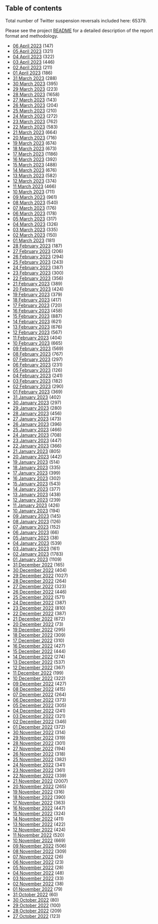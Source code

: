 ## Table of contents
Total number of Twitter suspension reversals included here: 65379.

Please see the project [README](https://github.com/travisbrown/unsuspensions) for a detailed description of the report format and methodology.
* [06 April 2023](2023-04-06/) (147)
* [05 April 2023](2023-04-05/) (321)
* [04 April 2023](2023-04-04/) (322)
* [03 April 2023](2023-04-03/) (446)
* [02 April 2023](2023-04-02/) (211)
* [01 April 2023](2023-04-01/) (186)
* [31 March 2023](2023-03-31/) (288)
* [30 March 2023](2023-03-30/) (395)
* [29 March 2023](2023-03-29/) (223)
* [28 March 2023](2023-03-28/) (1658)
* [27 March 2023](2023-03-27/) (143)
* [26 March 2023](2023-03-26/) (204)
* [25 March 2023](2023-03-25/) (210)
* [24 March 2023](2023-03-24/) (272)
* [23 March 2023](2023-03-23/) (762)
* [22 March 2023](2023-03-22/) (583)
* [21 March 2023](2023-03-21/) (664)
* [20 March 2023](2023-03-20/) (716)
* [19 March 2023](2023-03-19/) (674)
* [18 March 2023](2023-03-18/) (673)
* [17 March 2023](2023-03-17/) (1186)
* [16 March 2023](2023-03-16/) (392)
* [15 March 2023](2023-03-15/) (488)
* [14 March 2023](2023-03-14/) (676)
* [13 March 2023](2023-03-13/) (582)
* [12 March 2023](2023-03-12/) (374)
* [11 March 2023](2023-03-11/) (466)
* [10 March 2023](2023-03-10/) (711)
* [09 March 2023](2023-03-09/) (961)
* [08 March 2023](2023-03-08/) (540)
* [07 March 2023](2023-03-07/) (176)
* [06 March 2023](2023-03-06/) (178)
* [05 March 2023](2023-03-05/) (317)
* [04 March 2023](2023-03-04/) (326)
* [03 March 2023](2023-03-03/) (335)
* [02 March 2023](2023-03-02/) (150)
* [01 March 2023](2023-03-01/) (181)
* [28 February 2023](2023-02-28/) (187)
* [27 February 2023](2023-02-27/) (206)
* [26 February 2023](2023-02-26/) (294)
* [25 February 2023](2023-02-25/) (243)
* [24 February 2023](2023-02-24/) (387)
* [23 February 2023](2023-02-23/) (300)
* [22 February 2023](2023-02-22/) (356)
* [21 February 2023](2023-02-21/) (389)
* [20 February 2023](2023-02-20/) (424)
* [19 February 2023](2023-02-19/) (379)
* [18 February 2023](2023-02-18/) (417)
* [17 February 2023](2023-02-17/) (720)
* [16 February 2023](2023-02-16/) (458)
* [15 February 2023](2023-02-15/) (887)
* [14 February 2023](2023-02-14/) (621)
* [13 February 2023](2023-02-13/) (676)
* [12 February 2023](2023-02-12/) (567)
* [11 February 2023](2023-02-11/) (404)
* [10 February 2023](2023-02-10/) (665)
* [09 February 2023](2023-02-09/) (569)
* [08 February 2023](2023-02-08/) (767)
* [07 February 2023](2023-02-07/) (297)
* [06 February 2023](2023-02-06/) (231)
* [05 February 2023](2023-02-05/) (126)
* [04 February 2023](2023-02-04/) (241)
* [03 February 2023](2023-02-03/) (182)
* [02 February 2023](2023-02-02/) (290)
* [01 February 2023](2023-02-01/) (369)
* [31 January 2023](2023-01-31/) (402)
* [30 January 2023](2023-01-30/) (297)
* [29 January 2023](2023-01-29/) (280)
* [28 January 2023](2023-01-28/) (456)
* [27 January 2023](2023-01-27/) (473)
* [26 January 2023](2023-01-26/) (396)
* [25 January 2023](2023-01-25/) (466)
* [24 January 2023](2023-01-24/) (708)
* [23 January 2023](2023-01-23/) (447)
* [22 January 2023](2023-01-22/) (366)
* [21 January 2023](2023-01-21/) (805)
* [20 January 2023](2023-01-20/) (442)
* [19 January 2023](2023-01-19/) (514)
* [18 January 2023](2023-01-18/) (335)
* [17 January 2023](2023-01-17/) (399)
* [16 January 2023](2023-01-16/) (302)
* [15 January 2023](2023-01-15/) (543)
* [14 January 2023](2023-01-14/) (377)
* [13 January 2023](2023-01-13/) (438)
* [12 January 2023](2023-01-12/) (239)
* [11 January 2023](2023-01-11/) (426)
* [10 January 2023](2023-01-10/) (194)
* [09 January 2023](2023-01-09/) (145)
* [08 January 2023](2023-01-08/) (126)
* [07 January 2023](2023-01-07/) (152)
* [06 January 2023](2023-01-06/) (66)
* [05 January 2023](2023-01-05/) (38)
* [04 January 2023](2023-01-04/) (539)
* [03 January 2023](2023-01-03/) (161)
* [02 January 2023](2023-01-02/) (1783)
* [01 January 2023](2023-01-01/) (1109)
* [31 December 2022](2022-12-31/) (165)
* [30 December 2022](2022-12-30/) (404)
* [29 December 2022](2022-12-29/) (1027)
* [28 December 2022](2022-12-28/) (264)
* [27 December 2022](2022-12-27/) (323)
* [26 December 2022](2022-12-26/) (446)
* [25 December 2022](2022-12-25/) (571)
* [24 December 2022](2022-12-24/) (387)
* [23 December 2022](2022-12-23/) (810)
* [22 December 2022](2022-12-22/) (387)
* [21 December 2022](2022-12-21/) (672)
* [20 December 2022](2022-12-20/) (73)
* [19 December 2022](2022-12-19/) (295)
* [18 December 2022](2022-12-18/) (309)
* [17 December 2022](2022-12-17/) (310)
* [16 December 2022](2022-12-16/) (427)
* [15 December 2022](2022-12-15/) (444)
* [14 December 2022](2022-12-14/) (274)
* [13 December 2022](2022-12-13/) (537)
* [12 December 2022](2022-12-12/) (367)
* [11 December 2022](2022-12-11/) (199)
* [10 December 2022](2022-12-10/) (322)
* [09 December 2022](2022-12-09/) (427)
* [08 December 2022](2022-12-08/) (415)
* [07 December 2022](2022-12-07/) (264)
* [06 December 2022](2022-12-06/) (373)
* [05 December 2022](2022-12-05/) (305)
* [04 December 2022](2022-12-04/) (241)
* [03 December 2022](2022-12-03/) (321)
* [02 December 2022](2022-12-02/) (346)
* [01 December 2022](2022-12-01/) (372)
* [30 November 2022](2022-11-30/) (314)
* [29 November 2022](2022-11-29/) (319)
* [28 November 2022](2022-11-28/) (301)
* [27 November 2022](2022-11-27/) (194)
* [26 November 2022](2022-11-26/) (318)
* [25 November 2022](2022-11-25/) (382)
* [24 November 2022](2022-11-24/) (341)
* [23 November 2022](2022-11-23/) (361)
* [22 November 2022](2022-11-22/) (339)
* [21 November 2022](2022-11-21/) (2007)
* [20 November 2022](2022-11-20/) (265)
* [19 November 2022](2022-11-19/) (316)
* [18 November 2022](2022-11-18/) (390)
* [17 November 2022](2022-11-17/) (363)
* [16 November 2022](2022-11-16/) (447)
* [15 November 2022](2022-11-15/) (324)
* [14 November 2022](2022-11-14/) (411)
* [13 November 2022](2022-11-13/) (422)
* [12 November 2022](2022-11-12/) (424)
* [11 November 2022](2022-11-11/) (520)
* [10 November 2022](2022-11-10/) (669)
* [09 November 2022](2022-11-09/) (506)
* [08 November 2022](2022-11-08/) (309)
* [07 November 2022](2022-11-07/) (26)
* [06 November 2022](2022-11-06/) (23)
* [05 November 2022](2022-11-05/) (28)
* [04 November 2022](2022-11-04/) (48)
* [03 November 2022](2022-11-03/) (33)
* [02 November 2022](2022-11-02/) (38)
* [01 November 2022](2022-11-01/) (79)
* [31 October 2022](2022-10-31/) (60)
* [30 October 2022](2022-10-30/) (80)
* [29 October 2022](2022-10-29/) (100)
* [28 October 2022](2022-10-28/) (209)
* [27 October 2022](2022-10-27/) (123)
